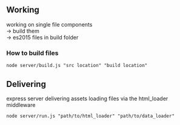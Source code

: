 ## Working

working on single file components  
-> build them  
-> es2015 files in build folder  

### How to build files

 `node server/build.js "src location" "build location"`


## Delivering

express server delivering assets
loading files via the html_loader middleware

`node server/run.js "path/to/html_loader" "path/to/data_loader"`



